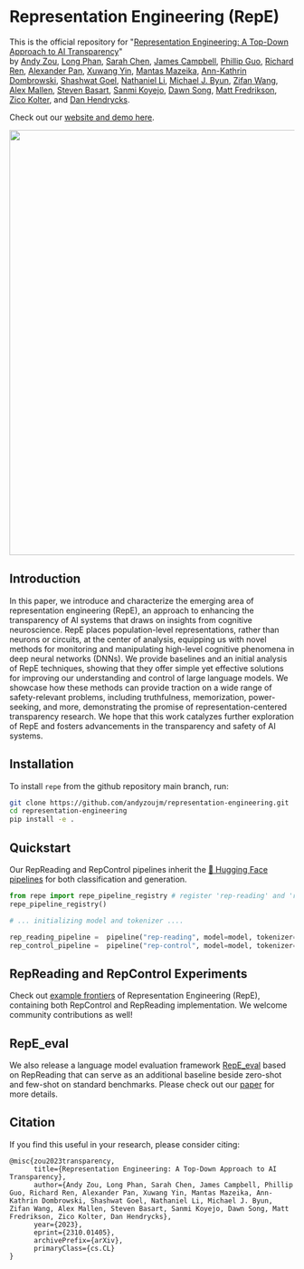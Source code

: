 # Representation Engineering (RepE)
This is the official repository for "[Representation Engineering: A Top-Down Approach to AI Transparency](https://arxiv.org/abs/2310.01405)"  
by [Andy Zou](https://andyzoujm.github.io/), [Long Phan](https://longphan.ai/), [Sarah Chen](https://www.linkedin.com/in/sarah-chen1/), [James Campbell](https://www.linkedin.com/in/jamescampbell57), [Phillip Guo](https://www.linkedin.com/in/phillip-guo), [Richard Ren](https://github.com/notrichardren), [Alexander Pan](https://aypan17.github.io/), [Xuwang Yin](https://xuwangyin.github.io/), [Mantas Mazeika](https://www.linkedin.com/in/mmazeika), [Ann-Kathrin Dombrowski](https://scholar.google.com/citations?user=YoNVKCYAAAAJ&hl=en), [Shashwat Goel](https://in.linkedin.com/in/shashwatgoel42), [Nathaniel Li](https://nat.quest/), [Michael J. Byun](https://www.linkedin.com/in/michael-byun), [Zifan Wang](https://sites.google.com/west.cmu.edu/zifan-wang/home), [Alex Mallen](https://www.linkedin.com/in/alex-mallen-815b01176), [Steven Basart](https://stevenbas.art/), [Sanmi Koyejo](https://cs.stanford.edu/~sanmi/), [Dawn Song](https://dawnsong.io/), [Matt Fredrikson](https://www.cs.cmu.edu/~mfredrik/), [Zico Kolter](https://zicokolter.com/), and [Dan Hendrycks](https://people.eecs.berkeley.edu/~hendrycks/).

Check out our [website and demo here](https://www.ai-transparency.org/).

<img align="center" src="assets/repe_splash.png" width="750">

## Introduction
In this paper, we introduce and characterize the emerging area of representation engineering (RepE), an approach to enhancing the transparency of AI systems that draws on insights from cognitive neuroscience. RepE places population-level representations, rather than neurons or circuits, at the center of analysis, equipping us with novel methods for monitoring and manipulating high-level cognitive phenomena in deep neural networks (DNNs). We provide baselines and an initial analysis of RepE techniques, showing that they offer simple yet effective solutions for improving our understanding and control of large language models. We showcase how these methods can provide traction on a wide range of safety-relevant problems, including truthfulness, memorization, power-seeking, and more, demonstrating the promise of representation-centered transparency research. We hope that this work catalyzes further exploration of RepE and fosters advancements in the transparency and safety of AI systems.

## Installation

To install `repe` from the github repository main branch, run:

```bash
git clone https://github.com/andyzoujm/representation-engineering.git
cd representation-engineering
pip install -e .
```
## Quickstart

Our RepReading and RepControl pipelines inherit the [🤗 Hugging Face pipelines](https://huggingface.co/docs/transformers/main_classes/pipelines) for both classification and generation.

```python
from repe import repe_pipeline_registry # register 'rep-reading' and 'rep-control' tasks into Hugging Face pipelines
repe_pipeline_registry()

# ... initializing model and tokenizer ....

rep_reading_pipeline =  pipeline("rep-reading", model=model, tokenizer=tokenizer)
rep_control_pipeline =  pipeline("rep-control", model=model, tokenizer=tokenizer, **control_kwargs)
```

## RepReading and RepControl Experiments
Check out [example frontiers](./examples) of Representation Engineering (RepE), containing both RepControl and RepReading implementation. We welcome community contributions as well!

## RepE_eval
We also release a language model evaluation framework [RepE_eval](./repe_eval) based on RepReading that can serve as an additional baseline beside zero-shot and few-shot on standard benchmarks. Please check out our [paper](https://arxiv.org/abs/2310.01405) for more details.

## Citation
If you find this useful in your research, please consider citing:

```
@misc{zou2023transparency,
      title={Representation Engineering: A Top-Down Approach to AI Transparency}, 
      author={Andy Zou, Long Phan, Sarah Chen, James Campbell, Phillip Guo, Richard Ren, Alexander Pan, Xuwang Yin, Mantas Mazeika, Ann-Kathrin Dombrowski, Shashwat Goel, Nathaniel Li, Michael J. Byun, Zifan Wang, Alex Mallen, Steven Basart, Sanmi Koyejo, Dawn Song, Matt Fredrikson, Zico Kolter, Dan Hendrycks},
      year={2023},
      eprint={2310.01405},
      archivePrefix={arXiv},
      primaryClass={cs.CL}
}
```
